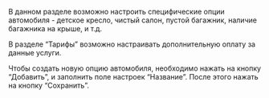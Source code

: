 В данном разделе возможно настроить специфические опции автомобиля - детское кресло, чистый салон, пустой багажник, наличие багажника на крыше, и т.д.

В разделе “Тарифы” возможно настраивать дополнительную оплату за данные услуги.

Чтобы создать новую опцию автомобиля, необходимо нажать на кнопку “Добавить”, и заполнить поле настроек “Название”. После этого нажать на кнопку “Сохранить”.